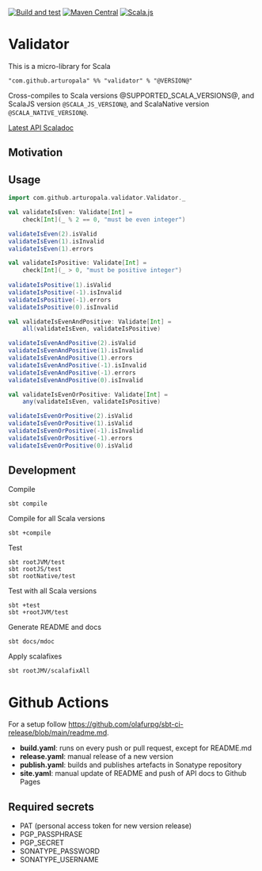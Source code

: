 [![Build and test](https://github.com/arturopala/validator/actions/workflows/build.yml/badge.svg)](https://github.com/arturopala/validator/actions/workflows/build.yml)
[![Maven Central](https://maven-badges.herokuapp.com/maven-central/com.github.arturopala/validator_2.13/badge.svg)](https://maven-badges.herokuapp.com/maven-central/com.github.arturopala/validator_2.13)
[![Scala.js](https://www.scala-js.org/assets/badges/scalajs-1.7.0.svg)](https://www.scala-js.org)

Validator
===

This is a micro-library for Scala

    "com.github.arturopala" %% "validator" % "@VERSION@"

Cross-compiles to Scala versions @SUPPORTED_SCALA_VERSIONS@, 
and ScalaJS version `@SCALA_JS_VERSION@`, and ScalaNative version `@SCALA_NATIVE_VERSION@`.

[Latest API Scaladoc](https://arturopala.github.io/validator/latest/api/com/github/arturopala/validator/index.html)

Motivation
---

Usage
---

```scala mdoc
import com.github.arturopala.validator.Validator._

val validateIsEven: Validate[Int] = 
    check[Int](_ % 2 == 0, "must be even integer")

validateIsEven(2).isValid
validateIsEven(1).isInvalid
validateIsEven(1).errors

val validateIsPositive: Validate[Int] = 
    check[Int](_ > 0, "must be positive integer")
  
validateIsPositive(1).isValid  
validateIsPositive(-1).isInvalid    
validateIsPositive(-1).errors  
validateIsPositive(0).isInvalid 

val validateIsEvenAndPositive: Validate[Int] = 
    all(validateIsEven, validateIsPositive)

validateIsEvenAndPositive(2).isValid  
validateIsEvenAndPositive(1).isInvalid  
validateIsEvenAndPositive(1).errors  
validateIsEvenAndPositive(-1).isInvalid    
validateIsEvenAndPositive(-1).errors  
validateIsEvenAndPositive(0).isInvalid 

val validateIsEvenOrPositive: Validate[Int] = 
    any(validateIsEven, validateIsPositive)

validateIsEvenOrPositive(2).isValid   
validateIsEvenOrPositive(1).isValid   
validateIsEvenOrPositive(-1).isInvalid    
validateIsEvenOrPositive(-1).errors  
validateIsEvenOrPositive(0).isValid 
```

Development
---

Compile

    sbt compile

Compile for all Scala versions

    sbt +compile

Test

    sbt rootJVM/test
    sbt rootJS/test
    sbt rootNative/test

Test with all Scala versions

    sbt +test
    sbt +rootJVM/test


Generate README and docs

    sbt docs/mdoc

Apply scalafixes

    sbt rootJMV/scalafixAll    

Github Actions
===

For a setup follow <https://github.com/olafurpg/sbt-ci-release/blob/main/readme.md>.

 - **build.yaml**: runs on every push or pull request, except for README.md
 - **release.yaml**: manual release of a new version
 - **publish.yaml**: builds and publishes artefacts in Sonatype repository
 - **site.yaml**: manual update of README and push of API docs to Github Pages

 Required secrets
 ---

- PAT (personal access token for new version release)
- PGP_PASSPHRASE
- PGP_SECRET
- SONATYPE_PASSWORD
- SONATYPE_USERNAME
